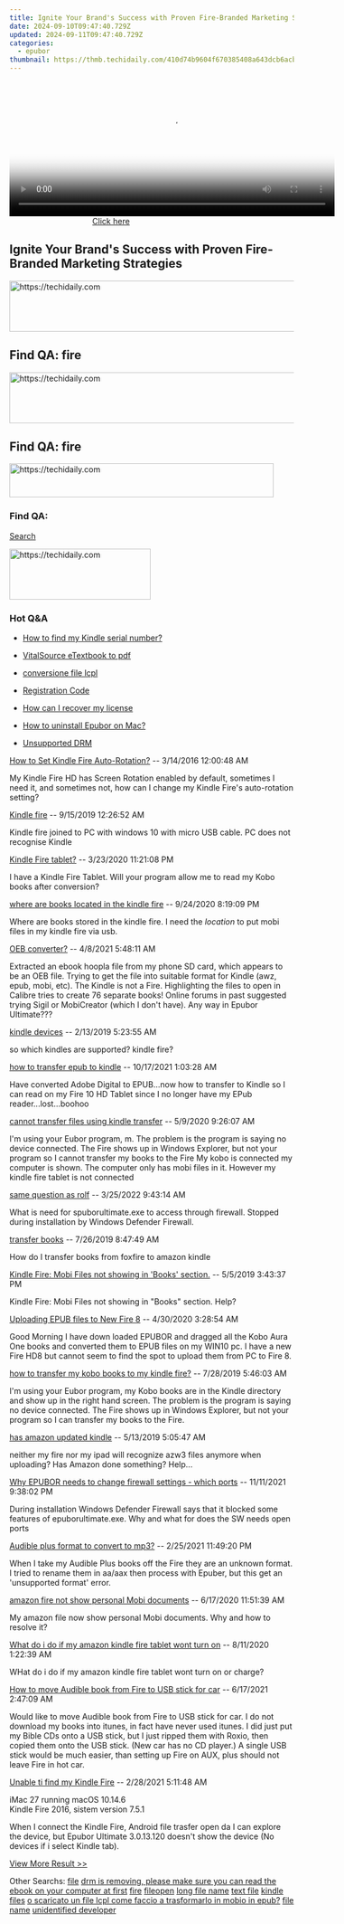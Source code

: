 ```yaml
---
title: Ignite Your Brand's Success with Proven Fire-Branded Marketing Strategies
date: 2024-09-10T09:47:40.729Z
updated: 2024-09-11T09:47:40.729Z
categories:
  - epubor
thumbnail: https://thmb.techidaily.com/410d74b9604f670385408a643dcb6acbafd048141ccf91d45ea026a8c7847004.jpg
---
```






<!-- affiliate ads begin -->
<span id="1983473">
					<video width="576" height="240" style="cursor:pointer"
           poster="//a.impactradius-go.com/display-clicktoplayimage/1983473.png"
           onclick="if(!this.playClicked){this.play();this.setAttribute('controls',true);this.playClicked=true;}">
	   <source src="//a.impactradius-go.com/display-ad/22993-1983473">
	   <img src="//a.impactradius-go.com/display-clicktoplayimage/1983473.png" style="border: none; height: 100%; width: 100%; object-fit: contain">
	</video>
	<div style="width:360px;text-align:center"><a href="javascript:window.open(decodeURIComponent('https%3A%2F%2Fhomestyler.sjv.io%2Fc%2F5597632%2F1983473%2F22993'), '_blank');void(0);">Click here</a></div>
</span>
<img height="0" width="0" src="https://imp.pxf.io/i/5597632/1983473/22993" style="position:absolute;visibility:hidden;" border="0" />
<!-- affiliate ads end -->




## Ignite Your Brand's Success with Proven Fire-Branded Marketing Strategies





<!-- affiliate ads begin -->
<a href="https://unicoeye.pxf.io/c/5597632/2134249/18498" target="_top" id="2134249">
  <img src="//a.impactradius-go.com/display-ad/18498-2134249" border="0" alt="https://techidaily.com" width="728" height="90"/>
</a>
<img height="0" width="0" src="https://unicoeye.pxf.io/i/5597632/2134249/18498" style="position:absolute;visibility:hidden;" border="0" />
<!-- affiliate ads end -->




## Find QA: fire







<!-- affiliate ads begin -->
<a href="https://ephamedtechinc.pxf.io/c/5597632/2123508/26400" target="_top" id="2123508">
  <img src="//a.impactradius-go.com/display-ad/26400-2123508" border="0" alt="https://techidaily.com" width="728" height="90"/>
</a>
<img height="0" width="0" src="https://ephamedtechinc.pxf.io/i/5597632/2123508/26400" style="position:absolute;visibility:hidden;" border="0" />
<!-- affiliate ads end -->




## Find QA: fire





<!-- affiliate ads begin -->
<a href="https://review-au.sjv.io/c/5597632/2098703/14409" target="_top" id="2098703">
  <img src="//a.impactradius-go.com/display-ad/14409-2098703" border="0" alt="https://techidaily.com" width="468" height="60"/>
</a>
<img height="0" width="0" src="https://review-au.sjv.io/i/5597632/2098703/14409" style="position:absolute;visibility:hidden;" border="0" />
<!-- affiliate ads end -->




### Find QA:

[Search](http://www.epubor.com/Search.aspx?SystemID=46 "Find QA") 





<!-- affiliate ads begin -->
<a href="https://aligracehair.sjv.io/c/5597632/2135412/19272" target="_top" id="2135412">
  <img src="//a.impactradius-go.com/display-ad/19272-2135412" border="0" alt="https://techidaily.com" width="250" height="90"/>
</a>
<img height="0" width="0" src="https://aligracehair.sjv.io/i/5597632/2135412/19272" style="position:absolute;visibility:hidden;" border="0" />
<!-- affiliate ads end -->




### Hot Q&A

* [How to find my Kindle serial number?](https://tools.techidaily.com/epubor/products/)
* [VitalSource eTextbook to pdf](https://tools.techidaily.com/epubor/products/)
* [conversione file lcpl](https://tools.techidaily.com/epubor/products/)
* [Registration Code](https://tools.techidaily.com/epubor/products/)

* [How can I recover my license](https://tools.techidaily.com/epubor/products/)
* [How to uninstall Epubor on Mac?](https://tools.techidaily.com/epubor/products/)
* [Unsupported DRM](https://tools.techidaily.com/epubor/products/)

[How to Set Kindle Fire Auto-Rotation?](https://tools.techidaily.com/epubor/products/) \-- 3/14/2016 12:00:48 AM 

My Kindle Fire HD has Screen Rotation enabled by default, sometimes I need it, and sometimes not, how can I change my Kindle Fire's auto-rotation setting? 

[Kindle fire](https://tools.techidaily.com/epubor/products/) \-- 9/15/2019 12:26:52 AM 

Kindle fire joined to PC with windows 10 with micro USB cable. PC does not recognise Kindle

[Kindle Fire tablet?](https://tools.techidaily.com/epubor/products/) \-- 3/23/2020 11:21:08 PM 

I have a Kindle Fire Tablet. Will your program allow me to read my Kobo books after conversion?

[where are books located in the kindle fire](https://tools.techidaily.com/epubor/products/) \-- 9/24/2020 8:19:09 PM 

Where are books stored in the kindle fire. I need the _location_ to put mobi files in my kindle fire via usb.

[OEB converter?](https://tools.techidaily.com/epubor/products/) \-- 4/8/2021 5:48:11 AM 

Extracted an ebook hoopla file from my phone SD card, which appears to be an OEB file. Trying to get the file into suitable format for Kindle (awz, epub, mobi, etc). The Kindle is not a Fire. Highlighting the files to open in Calibre tries to create 76 separate books! Online forums in past suggested trying Sigil or MobiCreator (which I don't have). Any way in Epubor Ultimate???

[kindle devices](https://tools.techidaily.com/epubor/products/) \-- 2/13/2019 5:23:55 AM 

so which kindles are supported? kindle fire?

[how to transfer epub to kindle](https://tools.techidaily.com/epubor/products/) \-- 10/17/2021 1:03:28 AM 

Have converted Adobe Digital to EPUB...now how to transfer to Kindle so I can read on my Fire 10 HD Tablet since I no longer have my EPub reader...lost...boohoo

[cannot transfer files using kindle transfer](https://tools.techidaily.com/epubor/transfer/) \-- 5/9/2020 9:26:07 AM 

I'm using your Eubor program, m. The problem is the program is saying no device connected. The Fire shows up in Windows Explorer, but not your program so I cannot transfer my books to the Fire My kobo is connected my computer is shown. The computer only has mobi files in it. However my kindle fire tablet is not connected 

[same question as rolf](https://tools.techidaily.com/epubor/products/) \-- 3/25/2022 9:43:14 AM 

What is need for spuborultimate.exe to access through firewall. Stopped during installation by Windows Defender Firewall.

[transfer books](https://tools.techidaily.com/epubor/transfer/) \-- 7/26/2019 8:47:49 AM 

How do I transfer books from foxfire to amazon kindle

[Kindle Fire: Mobi Files not showing in 'Books' section.](https://tools.techidaily.com/epubor/products/) \-- 5/5/2019 3:43:37 PM 

Kindle Fire: Mobi Files not showing in "Books" section. Help?

[Uploading EPUB files to New Fire 8](https://tools.techidaily.com/epubor/products/) \-- 4/30/2020 3:28:54 AM 

Good Morning I have down loaded EPUBOR and dragged all the Kobo Aura One books and converted them to EPUB files on my WIN10 pc. I have a new Fire HD8 but cannot seem to find the spot to upload them from PC to Fire 8.

[how to transfer my kobo books to my kindle fire?](https://tools.techidaily.com/epubor/products/) \-- 7/28/2019 5:46:03 AM 

I'm using your Eubor program, my Kobo books are in the Kindle directory and show up in the right hand screen. The problem is the program is saying no device connected. The Fire shows up in Windows Explorer, but not your program so I can transfer my books to the Fire.

[has amazon updated kindle](https://tools.techidaily.com/epubor/products/) \-- 5/13/2019 5:05:47 AM 

neither my fire nor my ipad will recognize azw3 files anymore when uploading? Has Amazon done something? Help...

[Why EPUBOR needs to change firewall settings - which ports](https://tools.techidaily.com/epubor/products/) \-- 11/11/2021 9:38:02 PM 

During installation Windows Defender Firewall says that it blocked some features of epuborultimate.exe. Why and what for does the SW needs open ports

[Audible plus format to convert to mp3?](https://tools.techidaily.com/epubor/products/) \-- 2/25/2021 11:49:20 PM 

When I take my Audible Plus books off the Fire they are an unknown format. I tried to rename them in aa/aax then process with Epuber, but this get an 'unsupported format' error.

[amazon fire not show personal Mobi documents](https://tools.techidaily.com/epubor/products/) \-- 6/17/2020 11:51:39 AM 

My amazon file now show personal Mobi documents. Why and how to resolve it?

[What do i do if my amazon kindle fire tablet wont turn on](https://tools.techidaily.com/epubor/products/) \-- 8/11/2020 1:22:39 AM 

WHat do i do if my amazon kindle fire tablet wont turn on or charge?

[How to move Audible book from Fire to USB stick for car](https://tools.techidaily.com/epubor/products/) \-- 6/17/2021 2:47:09 AM 

Would like to move Audible book from Fire to USB stick for car. I do not download my books into itunes, in fact have never used itunes. I did just put my Bible CDs onto a USB stick, but I just ripped them with Roxio, then copied them onto the USB stick. (New car has no CD player.) A single USB stick would be much easier, than setting up Fire on AUX, plus should not leave Fire in hot car.

[Unable ti find my Kindle Fire](https://tools.techidaily.com/epubor/products/) \-- 2/28/2021 5:11:48 AM 

iMac 27 running macOS 10.14.6  
 Kindle Fire 2016, sistem version 7.5.1

 When I connect the Kindle Fire, Android file trasfer open da I can explore the device, but Epubor Ultimate 3.0.13.120 doesn't show the device (No devices if i select Kindle tab).

[View More Result >>](http://www.epubor.com/Search.aspx?Key=fire&Page=1&SystemID=46&sortkey=&stype=0&sort=0)

 Other Searchs: [file](https://tools.techidaily.com/epubor/products/) [drm is removing, please make sure you can read the ebook on your computer at first](https://tools.techidaily.com/epubor/products/) [fire](https://tools.techidaily.com/epubor/products/) [fileopen](https://tools.techidaily.com/epubor/products/) [long file name](https://tools.techidaily.com/epubor/products/) [text file](https://tools.techidaily.com/epubor/products/) [kindle files](https://tools.techidaily.com/epubor/products/) [o scaricato un file lcpl come faccio a trasformarlo in mobio in epub?](https://tools.techidaily.com/epubor/products/) [file name](https://tools.techidaily.com/epubor/products/) [unidentified developer](https://tools.techidaily.com/epubor/products/)

<ins class="adsbygoogle"
     style="display:block"
     data-ad-format="autorelaxed"
     data-ad-client="ca-pub-7571918770474297"
     data-ad-slot="1223367746"></ins>



<ins class="adsbygoogle"
     style="display:block"
     data-ad-client="ca-pub-7571918770474297"
     data-ad-slot="8358498916"
     data-ad-format="auto"
     data-full-width-responsive="true"></ins>


